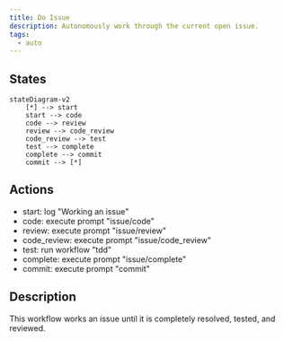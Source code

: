 ```yaml
---
title: Do Issue
description: Autonomously work through the current open issue.
tags:
  - auto
---
```


## States

```mermaid
stateDiagram-v2
    [*] --> start
    start --> code
    code --> review
    review --> code_review
    code_review --> test
    test --> complete
    complete --> commit
    commit --> [*]
```

## Actions

- start: log "Working an issue"
- code: execute prompt "issue/code"
- review: execute prompt "issue/review"
- code_review: execute prompt "issue/code_review"
- test: run workflow "tdd"
- complete: execute prompt "issue/complete"
- commit: execute prompt "commit"

## Description

This workflow works an issue until it is completely resolved, tested, and reviewed.
